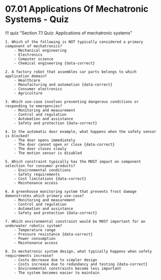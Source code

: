 # 07.01 Applications Of Mechatronic Systems - Quiz

!!! quiz "Section 7.1 Quiz: Applications of mechatronic systems"

    1. Which of the following is NOT typically considered a primary component of mechatronics?
        - Mechanical engineering
        - Electronics
        - Computer science
        - Chemical engineering {data-correct}

    2. A factory robot that assembles car parts belongs to which application domain?
        - Healthcare
        - Manufacturing and automation {data-correct}
        - Consumer electronics
        - Agriculture

    3. Which use-case involves preventing dangerous conditions or responding to emergencies?
        - Monitoring and measurement
        - Control and regulation
        - Automation and assistance
        - Safety and protection {data-correct}

    4. In the automatic door example, what happens when the safety sensor is blocked?
        - The door opens immediately
        - The door cannot open or close {data-correct}
        - The door closes slowly
        - The motion sensor is disabled

    5. Which constraint typically has the MOST impact on component selection for consumer products?
        - Environmental conditions
        - Safety requirements
        - Cost limitations {data-correct}
        - Maintenance access

    6. A greenhouse monitoring system that prevents frost damage demonstrates which primary use-case?
        - Monitoring and measurement
        - Control and regulation
        - Automation and assistance
        - Safety and protection {data-correct}

    7. Which environmental constraint would be MOST important for an underwater robotic system?
        - Temperature range
        - Pressure resistance {data-correct}
        - Power consumption
        - Maintenance access

    8. In mechatronic system design, what typically happens when safety requirements increase?
        - Costs decrease due to simpler design
        - Costs increase due to redundancy and testing {data-correct}
        - Environmental constraints become less important
        - The system becomes easier to maintain
